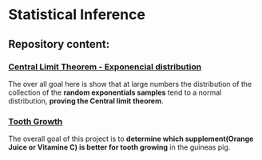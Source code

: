 Statistical Inference
================

## Repository content:

### [Central Limit Theorem - Exponencial distribution](XXXXX)

The over all goal here is show that at large numbers the distribution of
the collection of the **random exponentials samples** tend to a normal
distribution, **proving the Central limit theorem**.

### [Tooth Growth](XXXXX)

The overall goal of this project is to **determine which
supplement(Orange Juice or Vitamine C) is better for tooth growing** in
the guineas pig.

